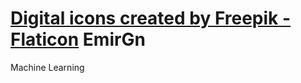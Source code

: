 # <a href="https://www.flaticon.com/free-icons/digital" title="digital icons">Digital icons created by Freepik - Flaticon</a> EmirGn
Machine Learning
